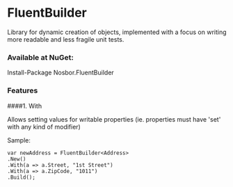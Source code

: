 # FluentBuilder

Library for dynamic creation of objects, implemented with a focus on writing more readable and less fragile unit tests.

### Available at NuGet:
Install-Package Nosbor.FluentBuilder

### Features

####1. With

Allows setting values for writable properties (ie. properties must have 'set' with any kind of modifier)

Sample:
```
var newAddress = FluentBuilder<Address>
.New()
.With(a => a.Street, "1st Street")
.With(a => a.ZipCode, "1011")
.Build();
```

